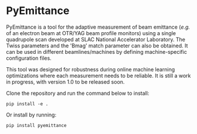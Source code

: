 # PyEmittance

PyEmittance is a tool for the adaptive measurement of beam emittance (*e.g.* of an electron beam at OTR/YAG beam profile monitors) using a single quadrupole scan developed at SLAC National Accelerator Laboratory. The Twiss parameters and the 'Bmag' match parameter can also be obtained. It can be used in different beamlines/machines by defining machine-specific configuration files. 

This tool was designed for robustness during online machine learning optimizations where each measurement needs to be reliable. It is still a work in progress, with version 1.0 to be released soon.


Clone the repository and run the command below to install: 

    pip install -e .

Or install by running:
    
    pip install pyemittance
    
